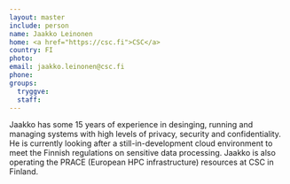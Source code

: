 ```yaml
---
layout: master
include: person
name: Jaakko Leinonen
home: <a href="https://csc.fi">CSC</a>
country: FI
photo:
email: jaakko.leinonen@csc.fi
phone:
groups:
  tryggve:
  staff:
---
```


Jaakko has some 15 years of experience in desinging, running and managing
systems with high levels of privacy, security and confidentiality. He is
currently looking after a still-in-development cloud environment to meet the
Finnish regulations on sensitive data processing. Jaakko is also operating the
PRACE (European HPC infrastructure) resources at CSC in Finland.
